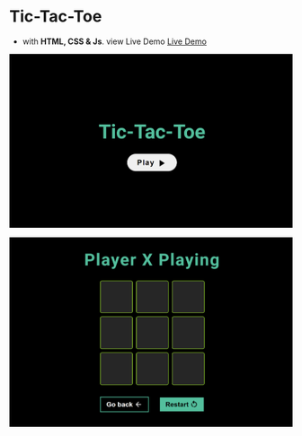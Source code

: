 # Tic-Tac-Toe
* with **HTML, CSS & Js**.
view Live Demo [Live Demo](https://regan-mu.github.io/Tic-Tac-Toe-with-Js/)

![Screenshot](/images/Screenshot1.png)

![Screenshot](/images/Screenshot2.png)